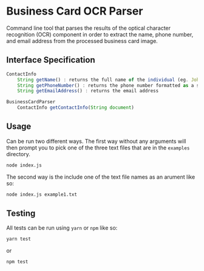 # Business Card OCR Parser

Command line tool that parses the results of the optical character recognition (OCR) component in order to extract the name, phone number, and email address from the processed business card image.

## Interface Specification

```javascript
ContactInfo
    String getName() : returns the full name of the individual (eg. John Smith, Susan Malick)
    String getPhoneNumber() : returns the phone number formatted as a sequence of digits
    String getEmailAddress() : returns the email address

BusinessCardParser
    ContactInfo getContactInfo(String document)
```

## Usage

Can be run two different ways. The first way without any arguments will then prompt you to pick one of the three text files that are in the `examples` directory.

```bash
node index.js
```

The second way is the include one of the text file names as an arument like so:

```bash
node index.js example1.txt
```

## Testing

All tests can be run using `yarn` or `npm` like so:

```bash
yarn test
```
or

```bash
npm test
```